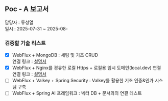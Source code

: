 ## Poc - A 보고서 
담당자 : 류성열  
일시 : 2025-07-31 ~ 2025-08-

### 검증할 기술 리스트 
- [x] WebFlux + MongoDB : 세팅 및 기초 CRUD  
연결 링크 : [설명서](https://spectacular-whimsey-ef1.notion.site/webflux-Mongo-DB-242aac0fec0d803c8688e6cacffc8601?source=copy_link)
- [x] WebFlux + Nginx를 경유한 로컬 Https + 로컬용 임시 도메인(local.dev) 연결  
연결 링크 : [설명서](https://spectacular-whimsey-ef1.notion.site/242aac0fec0d80b1b660c01d3d6e220a?source=copy_link)
- [ ] WebFlux + Valkey + Spring Security : Valkey를 활용한 기초 인증&인가 시스템 구축
- [ ] WebFlux + Spring AI 프레임워크 : 벡터 DB + 문서와의 연결 테스트 
